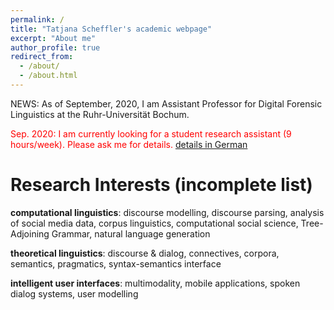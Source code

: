 ```yaml
---
permalink: /
title: "Tatjana Scheffler's academic webpage"
excerpt: "About me"
author_profile: true
redirect_from: 
  - /about/
  - /about.html
---
```




NEWS: As of September, 2020, I am Assistant Professor for Digital Forensic Linguistics at the Ruhr-Universität Bochum.

<span style="color:red">Sep. 2020: I am currently looking for a student research assistant (9 hours/week). Please ask me for details.</span> [details in German](../files/hiwi-stellenausschreibung.pdf) 


Research Interests (incomplete list)
=====

**computational linguistics**: discourse modelling, discourse parsing, analysis of social media data, corpus linguistics, computational social science, Tree-Adjoining Grammar, natural language generation

**theoretical linguistics**: discourse & dialog, connectives, corpora, semantics, pragmatics, syntax-semantics interface

**intelligent user interfaces**: multimodality, mobile applications, spoken dialog systems, user modelling
